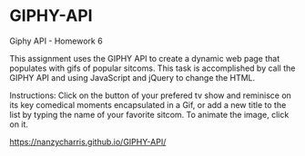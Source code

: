 # GIPHY-API

Giphy API - Homework 6

This assignment uses the GIPHY API to create a dynamic web page that populates with gifs of popular sitcoms. This task is accomplished by call the GIPHY API and using JavaScript and jQuery to change the HTML.

Instructions: 
Click on the button of your prefered tv show and reminisce on its key comedical moments encapsulated in a Gif, or add a new title to the list by typing the name of your favorite sitcom.
To animate the image, click on it.

https://nanzycharris.github.io/GIPHY-API/
